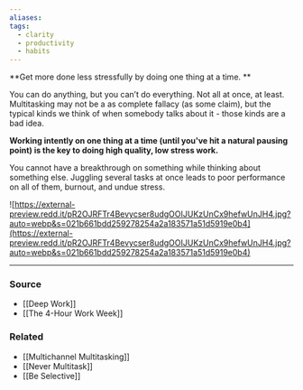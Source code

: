 ```yaml
---
aliases: 
tags:
  - clarity
  - productivity
  - habits
---
```

**Get more done less stressfully by doing one thing at a time. **

You can do anything, but you can’t do everything. Not all at once, at least. Multitasking may not be a as complete fallacy (as some claim), but the typical kinds we think of when somebody talks about it - those kinds are a bad idea.

**Working intently on one thing at a time (until you've hit a natural pausing point) is the key to doing high quality, low stress work.** 

You cannot have a breakthrough on something while thinking about something else. Juggling several tasks at once leads to poor performance on all of them, burnout, and undue stress.

![https://external-preview.redd.it/pR2OJRFTr4Bevycser8udgOOIJUKzUnCx9hefwUnJH4.jpg?auto=webp&s=021b661bdd259278254a2a183571a51d5919e0b4](https://external-preview.redd.it/pR2OJRFTr4Bevycser8udgOOIJUKzUnCx9hefwUnJH4.jpg?auto=webp&s=021b661bdd259278254a2a183571a51d5919e0b4)

---

### Source
- [[Deep Work]]
- [[The 4-Hour Work Week]]

### Related
- [[Multichannel Multitasking]]
- [[Never Multitask]]
- [[Be Selective]]